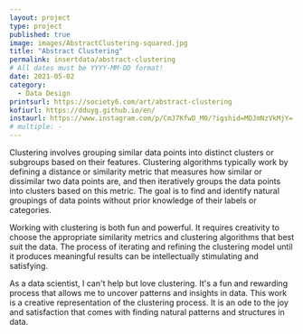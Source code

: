 ```yaml
---
layout: project
type: project
published: true
image: images/AbstractClustering-squared.jpg
title: "Abstract Clustering"
permalink: insertdata/abstract-clustering
# All dates must be YYYY-MM-DD format!
date: 2021-05-02
category:
  - Data Design
printsurl: https://society6.com/art/abstract-clustering
kofiurl: https://dduyg.github.io/en/
instaurl: https://www.instagram.com/p/CmJ7KfwD_M0/?igshid=MDJmNzVkMjY=
# multiple: -
---
```


Clustering involves grouping similar data points into distinct clusters or subgroups based on their features. Clustering algorithms typically work by defining a distance or similarity metric that measures how similar or dissimilar two data points are, and then iteratively groups the data points into clusters based on this metric. The goal is to find and identify natural groupings of data points without prior knowledge of their labels or categories.

Working with clustering is both fun and powerful. It requires creativity to choose the appropriate similarity metrics and clustering algorithms that best suit the data. The process of iterating and refining the clustering model until it produces meaningful results can be intellectually stimulating and satisfying.

As a data scientist, I can't help but love clustering. It's a fun and rewarding process that allows me to uncover patterns and insights in data. This work is a creative representation of the clustering process. It is an ode to the joy and satisfaction that comes with finding natural patterns and structures in data.
